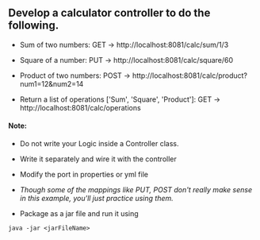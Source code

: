 ## Develop a calculator controller to do the following.


* Sum of two numbers:  GET -> http://localhost:8081/calc/sum/1/3

* Square of a number: PUT -> http://localhost:8081/calc/square/60

* Product of two numbers: POST -> http://localhost:8081/calc/product?num1=12&num2=14

* Return a list of operations  ['Sum', 'Square', 'Product']: GET -> http://localhost:8081/calc/operations

#### Note:

* Do not write your Logic inside a Controller class.
* Write it separately and wire it with the controller
* Modify the port in properties or yml file
* _Though some of the mappings like PUT, POST don't really make sense in this example, you'll just practice using them._


* Package as a jar file and run it using 

```
java -jar <jarFileName>
```